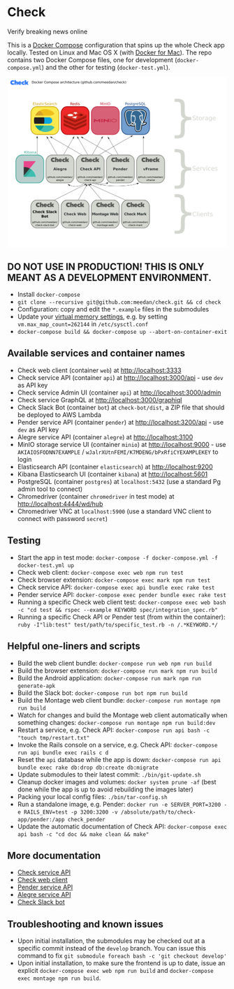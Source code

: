 # Check

Verify breaking news online

This is a [Docker Compose](https://docs.docker.com/compose/) configuration that spins up the whole Check app locally. Tested on Linux and Mac OS X (with [Docker for Mac](https://www.docker.com/products/docker#/mac)). The repo contains two Docker Compose files, one for development (`docker-compose.yml`) and the other for testing (`docker-test.yml`).

![Diagram](diagram.png?raw=true "Diagram")

## DO NOT USE IN PRODUCTION! THIS IS ONLY MEANT AS A DEVELOPMENT ENVIRONMENT.

- Install `docker-compose`
- `git clone --recursive git@github.com:meedan/check.git && cd check`
- Configuration: copy and edit the `*.example` files in the submodules
- Update your [virtual memory settings](https://www.elastic.co/guide/en/elasticsearch/reference/current/vm-max-map-count.html), e.g. by setting `vm.max_map_count=262144` in `/etc/sysctl.conf`
- `docker-compose build && docker-compose up --abort-on-container-exit`

## Available services and container names

- Check web client (container `web`) at [http://localhost:3333](http://localhost:3333)
- Check service API (container `api`) at [http://localhost:3000/api](http://localhost:3000/api) - use `dev` as API key
- Check service Admin UI (container `api`) at [http://localhost:3000/admin](http://localhost:3000/admin)
- Check service GraphQL at [http://localhost:3000/graphiql](http://localhost:3000/graphiql)
- Check Slack Bot (container `bot`) at `check-bot/dist`, a ZIP file that should be deployed to AWS Lambda
- Pender service API (container `pender`) at [http://localhost:3200/api](http://localhost:3200/api) - use `dev` as API key
- Alegre service API (container `alegre`) at [http://localhost:3100](http://localhost:3100)
- MinIO storage service UI (container `minio`) at [http://localhost:9000](http://localhost:9000) - use `AKIAIOSFODNN7EXAMPLE` / `wJalrXUtnFEMI/K7MDENG/bPxRfiCYEXAMPLEKEY` to login
- Elasticsearch API (container `elasticsearch`) at [http://localhost:9200](http://localhost:9200)
- Kibana Elasticsearch UI (container `kibana`) at [http://localhost:5601](http://localhost:5601)
- PostgreSQL (container `postgres`) at `localhost:5432` (use a standard Pg admin tool to connect)
- Chromedriver (container `chromedriver` in test mode) at [http://localhost:4444/wd/hub](http://localhost:4444/wd/hub)
- Chromedriver VNC at `localhost:5900` (use a standard VNC client to connect with password `secret`)

## Testing

- Start the app in test mode: `docker-compose -f docker-compose.yml -f docker-test.yml up`
- Check web client: `docker-compose exec web npm run test`
- Check browser extension: `docker-compose exec mark npm run test`
- Check service API: `docker-compose exec api bundle exec rake test`
- Pender service API: `docker-compose exec pender bundle exec rake test`
- Running a specific Check web client test: `docker-compose exec web bash -c "cd test && rspec --example KEYWORD spec/integration_spec.rb"`
- Running a specific Check API or Pender test (from within the container): `ruby -I"lib:test" test/path/to/specific_test.rb -n /.*KEYWORD.*/`

## Helpful one-liners and scripts

- Build the web client bundle: `docker-compose run web npm run build`
- Build the browser extension: `docker-compose run mark npm run build`
- Build the Android application: `docker-compose run mark npm run generate-apk`
- Build the Slack bot: `docker-compose run bot npm run build`
- Build the Montage web client bundle: `docker-compose run montage npm run build`
- Watch for changes and build the Montage web client automatically when something changes: `docker-compose run montage npm run build:dev`
- Restart a service, e.g. Check API: `docker-compose run api bash -c "touch tmp/restart.txt"`
- Invoke the Rails console on a service, e.g. Check API: `docker-compose run api bundle exec rails c d`
- Reset the `api` database while the app is down: `docker-compose run api bundle exec rake db:drop db:create db:migrate`
- Update submodules to their latest commit: `./bin/git-update.sh`
- Cleanup docker images and volumes: `docker system prune -af` (best done while the app is up to avoid rebuilding the images later)
- Packing your local config files: `./bin/tar-config.sh`
- Run a standalone image, e.g. Pender: `docker run -e SERVER_PORT=3200 -e RAILS_ENV=test -p 3200:3200 -v /absolute/path/to/check-app/pender:/app check_pender`
- Update the automatic documentation of Check API: `docker-compose exec api bash -c "cd doc && make clean && make"`

## More documentation

- [Check service API](https://github.com/meedan/check-api)
- [Check web client](https://github.com/meedan/check-web)
- [Pender service API](https://github.com/meedan/pender)
- [Alegre service API](https://github.com/meedan/alegre)
- [Check Slack bot](https://github.com/meedan/check-slack-bot)

## Troubleshooting and known issues

- Upon initial installation, the submodules may be checked out at a specific commit instead of the `develop` branch. You can issue this command to fix `git submodule foreach bash -c 'git checkout develop'`
- Upon initial installation, to make sure the frontend is up to date, issue an explicit `docker-compose exec web npm run build` and `docker-compose exec montage npm run build`.
